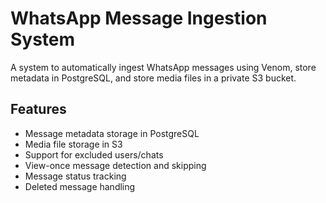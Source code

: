 # WhatsApp Message Ingestion System

A system to automatically ingest WhatsApp messages using Venom, store metadata in PostgreSQL, and store media files in a private S3 bucket.

## Features

- Message metadata storage in PostgreSQL
- Media file storage in S3
- Support for excluded users/chats
- View-once message detection and skipping
- Message status tracking
- Deleted message handling
